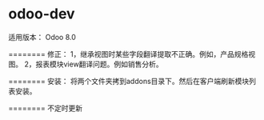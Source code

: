 odoo-dev
========
适用版本： Odoo 8.0

========
修正：
1，继承视图时某些字段翻译提取不正确。例如，产品规格视图。
2，报表模块view翻译问题。例如销售分析。

========
安装：
将两个文件夹拷到addons目录下。然后在客户端刷新模块列表安装。

========
不定时更新
